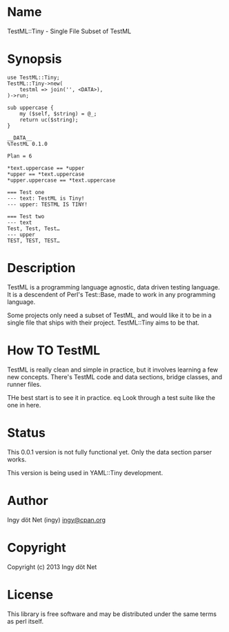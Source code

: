 # Name

TestML::Tiny - Single File Subset of TestML

# Synopsis

    use TestML::Tiny;
    TestML::Tiny->new(
        testml => join('', <DATA>),
    )->run;

    sub uppercase {
        my ($self, $string) = @_;
        return uc($string);
    }

    __DATA__
    %TestML 0.1.0

    Plan = 6

    *text.uppercase == *upper
    *upper == *text.uppercase
    *upper.uppercase == *text.uppercase

    === Test one
    --- text: TestML is Tiny!
    --- upper: TESTML IS TINY!

    === Test two
    --- text
    Test, Test, Test…
    --- upper
    TEST, TEST, TEST…

# Description

TestML is a programming language agnostic, data driven testing language. It is
a descendent of Perl's Test::Base, made to work in any programming language.

Some projects only need a subset of TestML, and would like it to be in a
single file that ships with their project. TestML::Tiny aims to be that.

# How TO TestML

TestML is really clean and simple in practice, but it involves learning a few
new concepts. There's TestML code and data sections, bridge classes, and
runner files.

THe best start is to see it in practice. eq Look through a test suite like the
one in here.

# Status

This 0.0.1 version is not fully functional yet.  Only the data section parser
works.

This version is being used in YAML::Tiny development.

# Author

Ingy döt Net (ingy) <ingy@cpan.org>

# Copyright

Copyright (c) 2013 Ingy döt Net

# License

This library is free software and may be distributed under the same terms as
perl itself.
